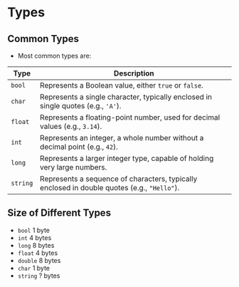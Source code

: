 # Types

## Common Types

- Most common types are:

| Type    | Description                                                                 |
|---------|-----------------------------------------------------------------------------|
| `bool`  | Represents a Boolean value, either `true` or `false`.                       |
| `char`  | Represents a single character, typically enclosed in single quotes (e.g., `'A'`). |
| `float` | Represents a floating-point number, used for decimal values (e.g., `3.14`). |
| `int`   | Represents an integer, a whole number without a decimal point (e.g., `42`). |
| `long`  | Represents a larger integer type, capable of holding very large numbers.   |
| `string`| Represents a sequence of characters, typically enclosed in double quotes (e.g., `"Hello"`). |

## Size of Different Types

- `bool` 1 byte
- `int` 4 bytes
- `long` 8 bytes
- `float` 4 bytes
- `double` 8 bytes
- `char` 1 byte
- `string` ? bytes

